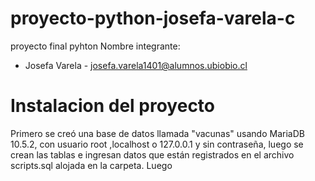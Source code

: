 # proyecto-python-josefa-varela-c
proyecto final pyhton
Nombre integrante: 
* Josefa Varela  - josefa.varela1401@alumnos.ubiobio.cl

# Instalacion del proyecto

Primero se creó una base de datos llamada "vacunas" usando MariaDB 10.5.2, con usuario root ,localhost o 127.0.0.1 y sin contraseña, luego se crean las tablas e ingresan datos que están registrados en el archivo scripts.sql alojada en la carpeta.
Luego 